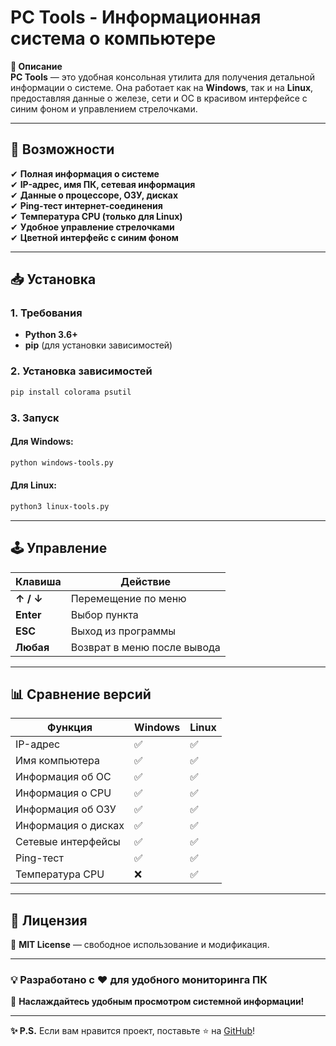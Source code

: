 # **PC Tools - Информационная система о компьютере**  

**📌 Описание**  
**PC Tools** — это удобная консольная утилита для получения детальной информации о системе. Она работает как на **Windows**, так и на **Linux**, предоставляя данные о железе, сети и ОС в красивом интерфейсе с синим фоном и управлением стрелочками.  

---

## **🎯 Возможности**  
✔ **Полная информация о системе**  
✔ **IP-адрес, имя ПК, сетевая информация**  
✔ **Данные о процессоре, ОЗУ, дисках**  
✔ **Ping-тест интернет-соединения**  
✔ **Температура CPU (только для Linux)**  
✔ **Удобное управление стрелочками**  
✔ **Цветной интерфейс с синим фоном**  

---

## **📥 Установка**  

### **1. Требования**  
- **Python 3.6+**  
- **pip** (для установки зависимостей)  

### **2. Установка зависимостей**  
```bash
pip install colorama psutil
```

### **3. Запуск**  
#### **Для Windows:**  
```bash
python windows-tools.py
```
#### **Для Linux:**  
```bash
python3 linux-tools.py
```

---

## **🕹️ Управление**  
| **Клавиша**  | **Действие**               |
|-------------|---------------------------|
| **↑ / ↓**   | Перемещение по меню        |
| **Enter**   | Выбор пункта               |
| **ESC**     | Выход из программы         |
| **Любая**   | Возврат в меню после вывода|

---

## **📊 Сравнение версий**  

| **Функция**               | **Windows** | **Linux** |
|--------------------------|------------|----------|
| IP-адрес                 | ✅          | ✅        |
| Имя компьютера          | ✅          | ✅        |
| Информация об ОС        | ✅          | ✅        |
| Информация о CPU        | ✅          | ✅        |
| Информация об ОЗУ       | ✅          | ✅        |
| Информация о дисках     | ✅          | ✅        |
| Сетевые интерфейсы      | ✅          | ✅        |
| Ping-тест               | ✅          | ✅        |
| Температура CPU         | ❌          | ✅        |

---

## **📜 Лицензия**  
🔹 **MIT License** — свободное использование и модификация.  

---

### **💡 Разработано с ❤️ для удобного мониторинга ПК**  
🚀 **Наслаждайтесь удобным просмотром системной информации!**  

--- 

**✨ P.S.** Если вам нравится проект, поставьте ⭐ на [GitHub](https://github.com/zxcsanikaa/pc-tools)!
